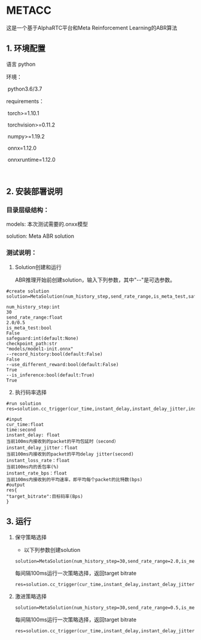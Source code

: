 

# METACC

这是一个基于AlphaRTC平台和Meta Reinforcement Learning的ABR算法

## 1. 环境配置

语言 python

环境：

​		python3.6/3.7

requirements：

​		torch>=1.10.1

​		torchvision>=0.11.2

​		numpy>=1.19.2

​		onnx=1.12.0

​		onnxruntime=1.12.0

​	



## 2. 安装部署说明

### 目录层级结构：

models: 本次测试需要的.onxx模型

solution: Meta ABR solution

### 测试说明：

1. Solution创建和运行

   ABR推理开始前创建solution，输入下列参数，其中"--"是可选参数。

```
#create solution
solution=MetaSolution(num_history_step,send_rate_range,is_meta_test,safeguard,checkpoint_path,record_history,use_different_reward,is_inference)
```

```
num_history_step:int
30
send_rate_range:float
2.0/0.5
is_meta_test:bool
False
safeguard:int(default:None)
checkpoint_path:str
"models/model1-init.onnx"
--record_history:bool(default:False)
False
--use_different_reward:bool(default:False)
True
--is_inference:bool(default:True)
True
```

2. 执行码率选择

```
#run solution
res=solution.cc_trigger(cur_time,instant_delay,instant_delay_jitter,instant_loss_rate,instant_rate_bps)
```

```
#input
cur_time:float
time:second
instant_delay: float
当前100ms内接收到的packet的平均包延时（second）
instant_delay_jitter：float
当前100ms内接收到的packet的平均delay jitter(second)
instant_loss_rate：float
当前100ms内的丢包率(%)
instant_rate_bps：float
当前100ms内接收到的平均速率，即平均每个packet的比特数(bps)
#output
res{
"target_bitrate":目标码率(Bps)
}
```



## 3. 运行

1. 保守策略选择

   - 以下列参数创建solution

   ```
   solution=MetaSolution(num_history_step=30,send_rate_range=2.0,is_meta_test=False,safeguard=100*1e3/8.0,checkpoint_path="models/model2.onnx",record_history=False,use_different_reward=True,is_inference=True)
   ```

   每间隔100ms运行一次策略选择，返回target bitrate

   ```
   res=solution.cc_trigger(cur_time,instant_delay,instant_delay_jitter,instant_loss_rate,instant_rate_bps)
   ```

   

2. 激进策略选择

   ```
   solution=MetaSolution(num_history_step=30,send_rate_range=0.5,is_meta_test=False,safeguard=70*1e3/8.0,checkpoint_path="models/model1.onnx",record_history=False,use_different_reward=True,is_inference=True)
   ```

   每间隔100ms运行一次策略选择，返回target bitrate

   ```
   res=solution.cc_trigger(cur_time,instant_delay,instant_delay_jitter,instant_loss_rate,instant_rate_bps)
   ```

   